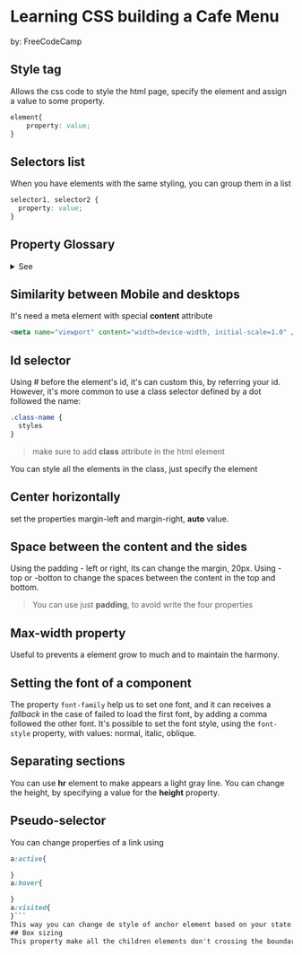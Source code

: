 # Learning CSS building a Cafe Menu
by: FreeCodeCamp
## Style tag
Allows the css code to style the html page, 
specify the element and assign a value to some property.
```CSS
element{
	property: value;
}
```
## Selectors list
When you have elements with the same styling, you can group them in a list
```css
selector1, selector2 {
  property: value;
}
```
## Property Glossary
<details>
	<summary>See</summary>
		1. width<br>
		2. background-color<br>
		3. margin-left<br>
		4. margin-right<br>
		5. background-image<br>
		6. text-align<br>
		7. padding-left<br>
		8. padding-right
		9. margin
</details>  

## Similarity between Mobile and desktops
It's need a meta element with special **content** attribute 
```html
<meta name="viewport" content="width=device-width, initial-scale=1.0" />
```
## Id selector
Using # before the element's id, it's can custom this, by referring your id.
However, it's more common to use a class selector defined by a dot followed the name:
```css
.class-name {
  styles
}
```
>make sure to add **class** attribute in the html element

You can style all the elements in the class, just specify the element
## Center horizontally
set the properties margin-left and margin-right, **auto** value.
## Space between the content and the sides
Using the padding - left or right, its can change the margin, 20px.
Using -top or -botton to change the spaces between the content in the top and bottom.
> You can use just **padding**, to avoid write the four properties

## Max-width property
Useful to prevents a element grow to much and to maintain the harmony.  
## Setting the font of a component
The property ``font-family`` help us to set one font, and it can receives a _fallback_ in the case of failed to load the first font, by adding a comma followed the other font.
It's possible to set the font style, using the ``font-style`` property, with values: normal, italic, oblique.
## Separating sections
You can use **hr** element to make appears a light gray line. You can change the height, by specifying a value for the **height** property.
## Pseudo-selector
You can change properties of a link using 
```css
a:active{

}
a:hover{

}
a:visited{
}```
This way you can change de style of anchor element based on your state.
## Box sizing
This property make all the children elements don't crossing the boundaries of the father element, setting its value to **"border-box" **and you can change the paddings, margin or whatever in children element , without affect the container.
